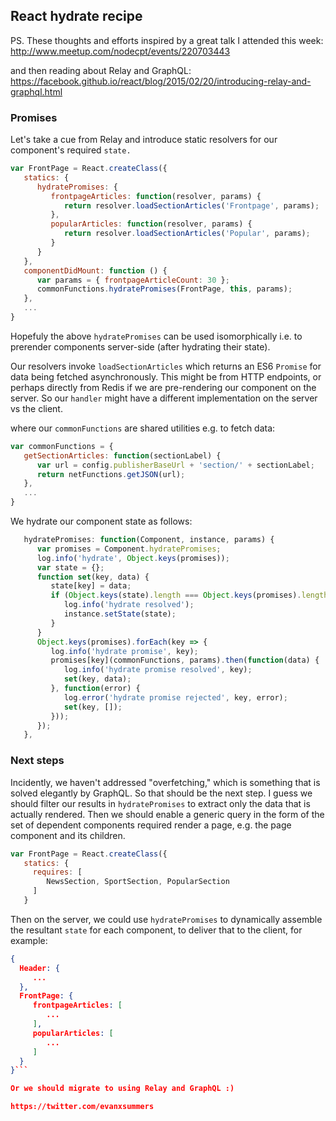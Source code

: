 
## React hydrate recipe

PS. These thoughts and efforts inspired by a great talk I attended this week: http://www.meetup.com/nodecpt/events/220703443

and then reading about Relay and GraphQL: https://facebook.github.io/react/blog/2015/02/20/introducing-relay-and-graphql.html


### Promises

Let's take a cue from Relay and introduce static resolvers for our component's required `state.` 

```javascript
var FrontPage = React.createClass({
   statics: {
      hydratePromises: {
         frontpageArticles: function(resolver, params) {
            return resolver.loadSectionArticles('Frontpage', params);
         },
         popularArticles: function(resolver, params) {
            return resolver.loadSectionArticles('Popular', params);
         }
      }
   },
   componentDidMount: function () {
      var params = { frontpageArticleCount: 30 };
      commonFunctions.hydratePromises(FrontPage, this, params);
   },
   ...
}
```
Hopefuly the above `hydratePromises` can be used isomorphically i.e. to prerender components server-side (after hydrating their state).

Our resolvers invoke `loadSectionArticles` which returns an ES6 `Promise` for data being fetched asynchronously. This might be from HTTP endpoints, or perhaps directly from Redis if we are pre-rendering our component on the server. So our `handler` might have a different implementation on the server vs the client.

where our `commonFunctions` are shared utilities e.g. to fetch data:
```javascript
var commonFunctions = {
   getSectionArticles: function(sectionLabel) {
      var url = config.publisherBaseUrl + 'section/' + sectionLabel;
      return netFunctions.getJSON(url);
   },
   ...
}
```

We hydrate our component state as follows:
```javascript
   hydratePromises: function(Component, instance, params) {
      var promises = Component.hydratePromises;
      log.info('hydrate', Object.keys(promises));
      var state = {};
      function set(key, data) {
         state[key] = data;
         if (Object.keys(state).length === Object.keys(promises).length) {
            log.info('hydrate resolved');
            instance.setState(state);
         }
      }
      Object.keys(promises).forEach(key => {
         log.info('hydrate promise', key);
         promises[key](commonFunctions, params).then(function(data) {
            log.info('hydrate promise resolved', key);
            set(key, data);
         }, function(error) {
            log.error('hydrate promise rejected', key, error);
            set(key, []);
         }));
      });
   },
```


### Next steps

Incidently, we haven't addressed "overfetching," which is something that is solved elegantly by GraphQL. So that should be the next step. I guess we should filter our results in `hydratePromises` to extract only the data that is actually rendered. Then we should enable a generic query in the form of the set of dependent components required render a page, e.g. the page component and its children.

```javascript
var FrontPage = React.createClass({
   statics: {
     requires: [
        NewsSection, SportSection, PopularSection
     ]
   }
```

Then on the server, we could use `hydratePromises` to dynamically assemble the resultant `state` for each component, to deliver that to the client, for example:

```json
{ 
  Header: {
     ...
  },
  FrontPage: {
     frontpageArticles: [
        ...
     ],
     popularArticles: [
        ...
     ]
  }
}```

Or we should migrate to using Relay and GraphQL :)

https://twitter.com/evanxsummers